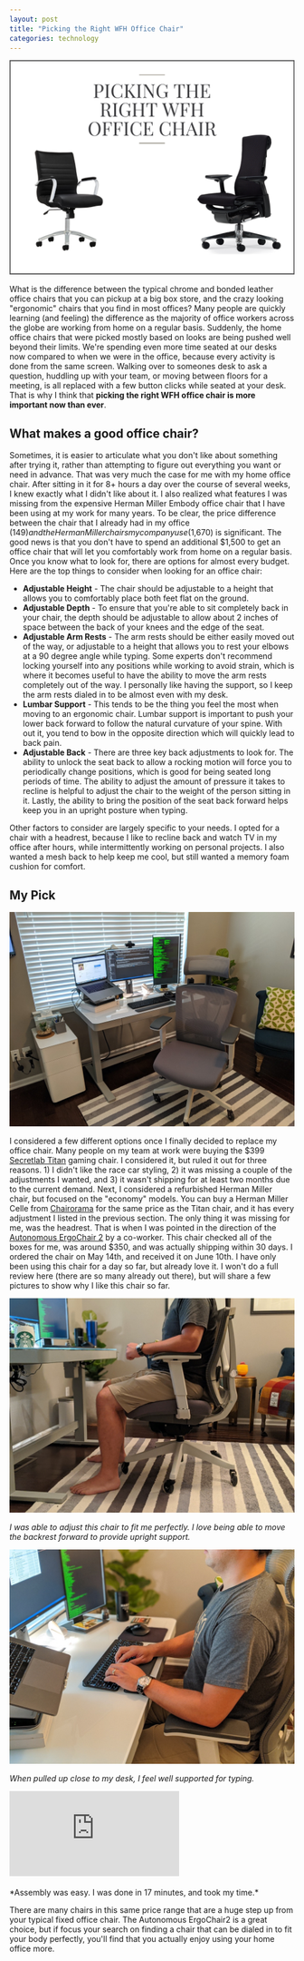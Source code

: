 ```yaml
---
layout: post
title: "Picking the Right WFH Office Chair"
categories: technology
---
```


<img src="/assets/images/wfh-office-chair.png" alt="Title Image" class="center">

What is the difference between the typical chrome and bonded leather office chairs that you can pickup at a big box store, and the crazy looking "ergonomic" chairs that you find in most offices?  Many people are quickly learning (and feeling) the difference as the majority of office workers across the globe are working from home on a regular basis.  Suddenly, the home office chairs that were picked mostly based on looks are being pushed well beyond their limits.  We're spending even more time seated at our desks now compared to when we were in the office, because every activity is done from the same screen.  Walking over to someones desk to ask a question, huddling up with your team, or moving between floors for a meeting, is all replaced with a few button clicks while seated at your desk.  That is why I think that **picking the right WFH office chair is more important now than ever**.

## What makes a good office chair?

Sometimes, it is easier to articulate what you don't like about something after trying it, rather than attempting to figure out everything you want or need in advance.  That was very much the case for me with my home office chair.  After sitting in it for 8+ hours a day over the course of several weeks, I knew exactly what I didn't like about it.  I also realized what features I was missing from the expensive Herman Miller Embody office chair that I have been using at my work for many years.  To be clear, the price difference between the chair that I already had in my office ($149) and the Herman Miller chairs my company use ($1,670) is significant.  The good news is that you don't have to spend an additional $1,500 to get an office chair that will let you comfortably work from home on a regular basis.  Once you know what to look for, there are options for almost every budget.  Here are the top things to consider when looking for an office chair:

- **Adjustable Height** - The chair should be adjustable to a height that allows you to comfortably place both feet flat on the ground.
- **Adjustable Depth** - To ensure that you're able to sit completely back in your chair, the depth should be adjustable to allow about 2 inches of space between the back of your knees and the edge of the seat.
- **Adjustable Arm Rests** - The arm rests should be either easily moved out of the way, or adjustable to a height that allows you to rest your elbows at a 90 degree angle while typing.  Some experts don't recommend locking yourself into any positions while working to avoid strain, which is where it becomes useful to have the ability to move the arm rests completely out of the way.  I personally like having the support, so I keep the arm rests dialed in to be almost even with my desk.
- **Lumbar Support** - This tends to be the thing you feel the most when moving to an ergonomic chair.  Lumbar support is important to push your lower back forward to follow the natural curvature of your spine.  With out it, you tend to bow in the opposite direction which will quickly lead to back pain.
- **Adjustable Back** - There are three key back adjustments to look for.  The ability to unlock the seat back to allow a rocking motion will force you to periodically change positions, which is good for being seated long periods of time.  The ability to adjust the amount of pressure it takes to recline is helpful to adjust the chair to the weight of the person sitting in it.  Lastly, the ability to bring the position of the seat back forward helps keep you in an upright posture when typing.

Other factors to consider are largely specific to your needs.  I opted for a chair with a headrest, because I like to recline back and watch TV in my office after hours, while intermittently working on personal projects.  I also wanted a mesh back to help keep me cool, but still wanted a memory foam cushion for comfort.

## My Pick

<img src="/assets/images/autonomous-ergochair-2.jpg" alt="The Ergo Chair 2 Office Chair">

I considered a few different options once I finally decided to replace my office chair.  Many people on my team at work were buying the $399 [Secretlab Titan](https://secretlab.co/collections/titan-series) gaming chair.  I considered it, but ruled it out for three reasons.  1) I didn't like the race car styling, 2) it was missing a couple of the adjustments I wanted, and 3) it wasn't shipping for at least two months due to the current demand.  Next, I considered a refurbished Herman Miller chair, but focused on the "economy" models.  You can buy a Herman Miller Celle from [Chairorama](https://chairorama.com/) for the same price as the Titan chair, and it has every adjustment I listed in the previous section.  The only thing it was missing for me, was the headrest.  That is when I was pointed in the direction of the [Autonomous ErgoChair 2](https://www.autonomous.ai/office-chairs/ergonomic-chair) by a co-worker.  This chair checked all of the boxes for me, was around $350, and was actually shipping within 30 days.  I ordered the chair on May 14th, and received it on June 10th.  I have only been using this chair for a day so far, but already love it.  I won't do a full review here (there are so many already out there), but will share a few pictures to show why I like this chair so far.

<img src="/assets/images/leg-alignment.jpg" alt="Proper leg alignment in the Ergo Chair 2 Office Chair">

*I was able to adjust this chair to fit me perfectly.  I love being able to move the backrest forward to provide upright support.*

<img src="/assets/images/arm-alignment.jpg" alt="Proper arm alignment int he Ergo Chair 2 Office Chair">

*When pulled up close to my desk, I feel well supported for typing.*

<div class='embed-container'>
    <iframe src='https://www.youtube.com/embed/uxBV3-4qzKw' frameborder='0' allowfullscreen></iframe>
</div>
<br/>
*Assembly was easy.  I was done in 17 minutes, and took my time.*

There are many chairs in this same price range that are a huge step up from your typical fixed office chair.  The Autonomous ErgoChair2 is a great choice, but if focus your search on finding a chair that can be dialed in to fit your body perfectly, you'll find that you actually enjoy using your home office more.